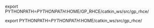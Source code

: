 

export PYTHONPATH=$PYTHONPATH:$HOME/GP_RHCE/catkin_ws/src/gp_rhce/

export PYTHONPATH=$PYTHONPATH:$HOME/catkin_ws/src/gp_rhce/
